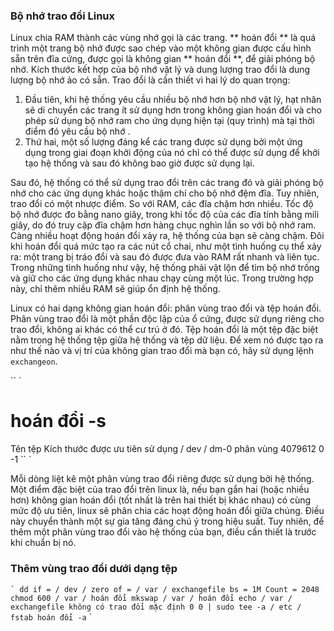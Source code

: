 ### Bộ nhớ trao đổi Linux
Linux chia RAM thành các vùng nhớ gọi là các trang. ** hoán đổi ** là quá trình một trang bộ nhớ được sao chép vào một không gian được cấu hình sẵn trên đĩa cứng, được gọi là không gian ** hoán đổi **, để giải phóng bộ nhớ. Kích thước kết hợp của bộ nhớ vật lý và dung lượng trao đổi là dung lượng bộ nhớ ảo có sẵn. Trao đổi là cần thiết vì hai lý do quan trọng:

1. Đầu tiên, khi hệ thống yêu cầu nhiều bộ nhớ hơn bộ nhớ vật lý, hạt nhân sẽ di chuyển các trang ít sử dụng hơn trong không gian hoán đổi và cho phép sử dụng bộ nhớ ram cho ứng dụng hiện tại (quy trình) mà tại thời điểm đó yêu cầu bộ nhớ .
2. Thứ hai, một số lượng đáng kể các trang được sử dụng bởi một ứng dụng trong giai đoạn khởi động của nó chỉ có thể được sử dụng để khởi tạo hệ thống và sau đó không bao giờ được sử dụng lại.

Sau đó, hệ thống có thể sử dụng trao đổi trên các trang đó và giải phóng bộ nhớ cho các ứng dụng khác hoặc thậm chí cho bộ nhớ đệm đĩa. Tuy nhiên, trao đổi có một nhược điểm. So với RAM, các đĩa chậm hơn nhiều. Tốc độ bộ nhớ được đo bằng nano giây, trong khi tốc độ của các đĩa tính bằng mili giây, do đó truy cập đĩa chậm hơn hàng chục nghìn lần so với bộ nhớ ram. Càng nhiều hoạt động hoán đổi xảy ra, hệ thống của bạn sẽ càng chậm. Đôi khi hoán đổi quá mức tạo ra các nút cổ chai, như một tình huống cụ thể xảy ra: một trang bị tráo đổi và sau đó được đưa vào RAM rất nhanh và liên tục. Trong những tình huống như vậy, hệ thống phải vật lộn để tìm bộ nhớ trống và giữ cho các ứng dụng khác nhau chạy cùng một lúc. Trong trường hợp này, chỉ thêm nhiều RAM sẽ giúp ổn định hệ thống.

Linux có hai dạng không gian hoán đổi: phân vùng trao đổi và tệp hoán đổi. Phân vùng trao đổi là một phần độc lập của ổ cứng, được sử dụng riêng cho trao đổi, không ai khác có thể cư trú ở đó. Tệp hoán đổi là một tệp đặc biệt nằm trong hệ thống tệp giữa hệ thống và tệp dữ liệu. Để xem nó được tạo ra như thế nào và vị trí của không gian trao đổi mà bạn có, hãy sử dụng lệnh `` exchangeon``.

`` `
# hoán đổi -s
Tên tệp Kích thước được ưu tiên sử dụng
/ dev / dm-0 phân vùng 4079612 0 -1
`` `

Mỗi dòng liệt kê một phân vùng trao đổi riêng được sử dụng bởi hệ thống. Một điểm đặc biệt của trao đổi trên linux là, nếu bạn gắn hai (hoặc nhiều hơn) không gian hoán đổi (tốt nhất là trên hai thiết bị khác nhau) có cùng mức độ ưu tiên, linux sẽ phân chia các hoạt động hoán đổi giữa chúng. Điều này chuyển thành một sự gia tăng đáng chú ý trong hiệu suất. Tuy nhiên, để thêm một phân vùng trao đổi vào hệ thống của bạn, điều cần thiết là trước khi chuẩn bị nó.

### Thêm vùng trao đổi dưới dạng tệp
`` `
dd if = / dev / zero of = / var / exchangefile bs = 1M Count = 2048
chmod 600 / var / hoán đổi
mkswap / var / hoán đổi
echo / var / exchangefile không có trao đổi mặc định 0 0 | sudo tee -a / etc / fstab
hoán đổi -a
`` `

